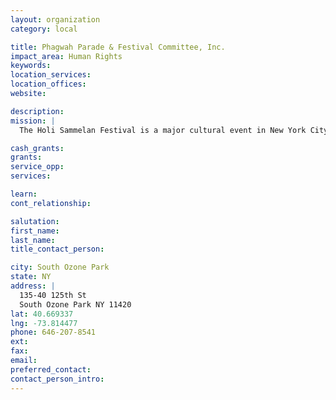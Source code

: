 ```yaml
---
layout: organization
category: local

title: Phagwah Parade & Festival Committee, Inc.
impact_area: Human Rights
keywords: 
location_services: 
location_offices: 
website: 

description: 
mission: |
  The Holi Sammelan Festival is a major cultural event in New York City. For the Indo-Caribbean community, it has now become one of the biggest cultural activities of the year, where some 3,000 people participate and thousands more follow this program live on WICR radio 1620AM. Over 50 Non-Government Organizations (NGOs), including Mandirs are participating to celebrate one of Hinduism’s most significant religious/cultural festivals, called Phagwah or Holi, that dates back to over 5,000 years. Phagwah marks the beginning of the Indian spring and ushers in a time of the sharing of goodwill and our bounty.

cash_grants: 
grants: 
service_opp: 
services: 

learn: 
cont_relationship: 

salutation: 
first_name: 
last_name: 
title_contact_person: 

city: South Ozone Park
state: NY
address: |
  135-40 125th St  
  South Ozone Park NY 11420
lat: 40.669337
lng: -73.814477
phone: 646-207-8541
ext: 
fax: 
email: 
preferred_contact: 
contact_person_intro: 
---
```

